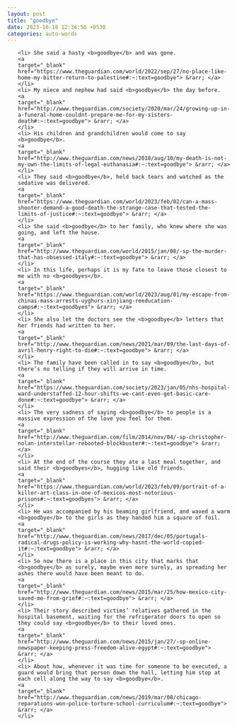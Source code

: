 ```yaml
---
layout: post
title: "goodbye"
date: 2023-10-10 12:34:56 +0530
categories: auto-words
---
```

<ol>

    <li> She said a hasty <b>goodbye</b> and was gone.
    <a 
    target="_blank" 
    href="https://www.theguardian.com/world/2022/sep/27/no-place-like-home-my-bitter-return-to-palestine#:~:text=goodbye"> &rarr; </a>
    </li>
    <li> My niece and nephew had said <b>goodbye</b> the day before.
    <a 
    target="_blank" 
    href="http://www.theguardian.com/society/2020/mar/24/growing-up-in-a-funeral-home-couldnt-prepare-me-for-my-sisters-death#:~:text=goodbye"> &rarr; </a>
    </li>
    <li> His children and grandchildren would come to say <b>goodbye</b>.
    <a 
    target="_blank" 
    href="http://www.theguardian.com/news/2018/aug/10/my-death-is-not-my-own-the-limits-of-legal-euthanasia#:~:text=goodbye"> &rarr; </a>
    </li>
    <li> They said <b>goodbye</b>, held back tears and watched as the sedative was delivered.
    <a 
    target="_blank" 
    href="https://www.theguardian.com/world/2023/feb/02/can-a-mass-shooter-demand-a-good-death-the-strange-case-that-tested-the-limits-of-justice#:~:text=goodbye"> &rarr; </a>
    </li>
    <li> She said <b>goodbye</b> to her family, who knew where she was going, and left the house.
    <a 
    target="_blank" 
    href="http://www.theguardian.com/world/2015/jan/08/-sp-the-murder-that-has-obsessed-italy#:~:text=goodbye"> &rarr; </a>
    </li>
    <li> In this life, perhaps it is my fate to leave those closest to me with no <b>goodbyes</b>.
    <a 
    target="_blank" 
    href="https://www.theguardian.com/world/2023/aug/01/my-escape-from-chinas-mass-arrests-uyghurs-xinjiang-reeducation-camps#:~:text=goodbyes"> &rarr; </a>
    </li>
    <li> She also let the doctors see the <b>goodbye</b> letters that her friends had written to her.
    <a 
    target="_blank" 
    href="http://www.theguardian.com/news/2021/mar/09/the-last-days-of-avril-henry-right-to-die#:~:text=goodbye"> &rarr; </a>
    </li>
    <li> The family have been called in to say <b>goodbye</b>, but there’s no telling if they will arrive in time.
    <a 
    target="_blank" 
    href="https://www.theguardian.com/society/2023/jan/05/nhs-hospital-ward-understaffed-12-hour-shifts-we-cant-even-get-basic-care-done#:~:text=goodbye"> &rarr; </a>
    </li>
    <li> The very sadness of saying <b>goodbye</b> to people is a massive expression of the love you feel for them.
    <a 
    target="_blank" 
    href="http://www.theguardian.com/film/2014/nov/04/-sp-christopher-nolan-interstellar-rebooted-blockbuster#:~:text=goodbye"> &rarr; </a>
    </li>
    <li> At the end of the course they ate a last meal together, and said their <b>goodbyes</b>, hugging like old friends.
    <a 
    target="_blank" 
    href="https://www.theguardian.com/world/2023/feb/09/portrait-of-a-killer-art-class-in-one-of-mexicos-most-notorious-prisons#:~:text=goodbyes"> &rarr; </a>
    </li>
    <li> He was accompanied by his beaming girlfriend, and waved a warm <b>goodbye</b> to the girls as they handed him a square of foil.
    <a 
    target="_blank" 
    href="http://www.theguardian.com/news/2017/dec/05/portugals-radical-drugs-policy-is-working-why-hasnt-the-world-copied-it#:~:text=goodbye"> &rarr; </a>
    </li>
    <li> So now there is a place in this city that marks that <b>goodbye</b> as surely, maybe even more surely, as spreading her ashes there would have been meant to do.
    <a 
    target="_blank" 
    href="http://www.theguardian.com/news/2015/mar/25/how-mexico-city-saved-me-from-grief#:~:text=goodbye"> &rarr; </a>
    </li>
    <li> Their story described victims’ relatives gathered in the hospital basement, waiting for the refrigerator doors to open so they could say <b>goodbye</b> to their loved ones.
    <a 
    target="_blank" 
    href="http://www.theguardian.com/news/2015/jan/27/-sp-online-newspaper-keeping-press-freedom-alive-egypt#:~:text=goodbye"> &rarr; </a>
    </li>
    <li> About how, whenever it was time for someone to be executed, a guard would bring that person down the hall, letting him stop at each cell along the way to say <b>goodbye</b>.
    <a 
    target="_blank" 
    href="http://www.theguardian.com/news/2019/mar/08/chicago-reparations-won-police-torture-school-curriculum#:~:text=goodbye"> &rarr; </a>
    </li>